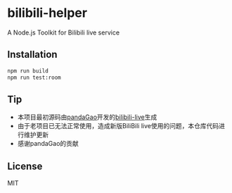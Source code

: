 # bilibili-helper

A Node.js Toolkit for Bilibili live service

## Installation

```bash
npm run build
npm run test:room
```

## Tip
* 本项目最初源码由[pandaGao](https://github.com/pandaGao)开发的[bilibili-live](https://github.com/pandaGao/bilibili-live)生成
* 由于老项目已无法正常使用，造成新版BiliBili live使用的问题，本仓库代码进行维护更新
* 感谢pandaGao的贡献

## License

MIT

